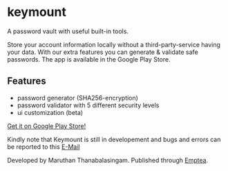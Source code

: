 # keymount
A password vault with useful built-in tools.

Store your account information locally without a third-party-service having your data. With our extra features you can generate & validate safe passwords.
The app is available in the Google Play Store.

## Features
- password generator (SHA256-encryption)
- password validator with 5 different security levels
- ui customization (beta)

[Get it on Google Play Store!](https://play.google.com/store/apps/details?id=app.emptea.keymount&hl=de)


Kindly note that Keymount is still in developement and bugs and errors can be reported to this [E-Mail](mailto:info@emptea.xyz)

Developed by Maruthan Thanabalasingam. Published through [Emptea](https://github.com/emptea-on-github).
